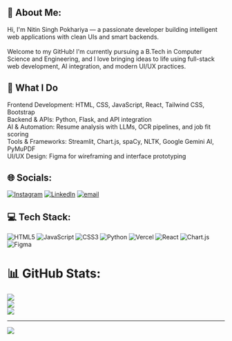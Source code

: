 ## 💫 About Me:
Hi, I'm Nitin Singh Pokhariya — a passionate developer building intelligent web applications with clean UIs and smart backends.<br><br>Welcome to my GitHub! I'm currently pursuing a B.Tech in Computer Science and Engineering, and I love bringing ideas to life using full-stack web development, AI integration, and modern UI/UX practices.<br>
## 🔧 What I Do
Frontend Development: HTML, CSS, JavaScript, React, Tailwind CSS, Bootstrap<br>
Backend & APIs: Python, Flask, and API integration<br>
AI & Automation: Resume analysis with LLMs, OCR pipelines, and job fit scoring<br>
Tools & Frameworks: Streamlit, Chart.js, spaCy, NLTK, Google Gemini AI, PyMuPDF<br>
UI/UX Design: Figma for wireframing and interface prototyping<br>


## 🌐 Socials:
[![Instagram](https://img.shields.io/badge/Instagram-%23E4405F.svg?logo=Instagram&logoColor=white)](https://instagram.com/nitin_pokhariya) [![LinkedIn](https://img.shields.io/badge/LinkedIn-%230077B5.svg?logo=linkedin&logoColor=white)](https://linkedin.com/in/nitin-singh-pokhariya-922a1a280) [![email](https://img.shields.io/badge/Email-D14836?logo=gmail&logoColor=white)](mailto:nitinpokhariya20@gmail.com) 

## 💻 Tech Stack:
![HTML5](https://img.shields.io/badge/html5-%23E34F26.svg?style=for-the-badge&logo=html5&logoColor=white) ![JavaScript](https://img.shields.io/badge/javascript-%23323330.svg?style=for-the-badge&logo=javascript&logoColor=%23F7DF1E) ![CSS3](https://img.shields.io/badge/css3-%231572B6.svg?style=for-the-badge&logo=css3&logoColor=white) ![Python](https://img.shields.io/badge/python-3670A0?style=for-the-badge&logo=python&logoColor=ffdd54) ![Vercel](https://img.shields.io/badge/vercel-%23000000.svg?style=for-the-badge&logo=vercel&logoColor=white) ![React](https://img.shields.io/badge/react-%2320232a.svg?style=for-the-badge&logo=react&logoColor=%2361DAFB) ![Chart.js](https://img.shields.io/badge/chart.js-F5788D.svg?style=for-the-badge&logo=chart.js&logoColor=white) ![Figma](https://img.shields.io/badge/figma-%23F24E1E.svg?style=for-the-badge&logo=figma&logoColor=white)
# 📊 GitHub Stats:
![](https://github-readme-stats.vercel.app/api?username=nitin102005&theme=dark&hide_border=false&include_all_commits=false&count_private=false)<br/>
![](https://nirzak-streak-stats.vercel.app/?user=nitin102005&theme=dark&hide_border=false)<br/>
![](https://github-readme-stats.vercel.app/api/top-langs/?username=nitin102005&theme=dark&hide_border=false&include_all_commits=false&count_private=false&layout=compact)

---
[![](https://visitcount.itsvg.in/api?id=nitin102005&icon=0&color=0)](https://visitcount.itsvg.in)

<!-- Proudly created with GPRM ( https://gprm.itsvg.in ) -->
